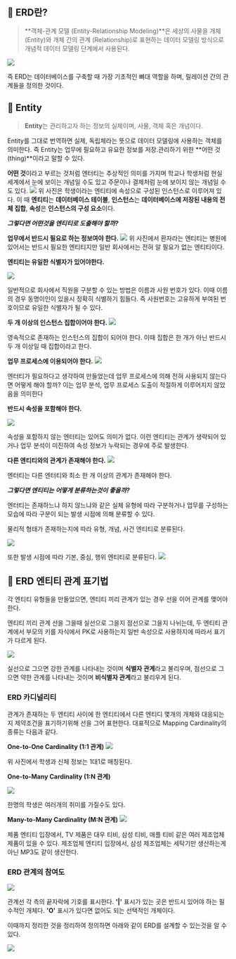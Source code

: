 ## 📖 ERD란?

> **객체-관계 모델 (Entity-Relationship Modeling)**은 세상의 사물을 개체 (Entity)와 개체 간의 관계 (Relationship)로 표현하는 데이터 모델링 방식으로 개념적 데이터 모델링 단계에서 사용된다.

![](https://velog.velcdn.com/images/psik_2/post/8f44245b-f89c-43de-a013-1c9b805f2bc5/image.avif)

즉 ERD는 데이터베이스를 구축할 때 가장 기초적인 뼈대 역할을 하며, 릴레이션 간의 관계들을 정의한 것이다.

## 📖 Entity

> **Entity**는 관리하고자 하는 정보의 실체이며, 사물, 객체 혹은 개념이다.

Entity를 그대로 번역하면 실제, 독립체라는 뜻으로 데이터 모델링에 사용하는 객체를 의미한다. 즉 Entity는 업무에 필요하고 유요한 정보를 저장.관리하기 위한 **어떤 것(thing)**이라고 말할 수 있다.

**어떤 것**이라고 부르는 것처럼 엔터티는 추상적인 의미를 가지며 학교나 학생처럼 현실 세계에서 눈에 보이는 개념일 수도 있고 주문이나 결제처럼 눈에 보이지 않는 개념일 수도 있다.
![](https://velog.velcdn.com/images/psik_2/post/d4bcaa2c-73b5-4e07-bfe9-76d1fc8def32/image.png)
위 사진은 학생이라는 엔티티에 속성으로 구성된 인스턴스로 이루어져 있다.
이 때 **엔티티**는 **데이터베이스 테이블**, **인스턴스**는 **데이터베이스에 저장된 내용의 전체 집합**, **속성**은 **인스턴스의 구성 요소**이다.

_**그렇다면 어떤것을 엔티티로 도출해야 할까?**_

**업무에서 반드시 필요로 하는 정보여야 한다.**
![](https://velog.velcdn.com/images/psik_2/post/0dff550d-8a6e-4351-a363-28af9c447645/image.png)
위 사진에서 환자라는 엔티티는 병원에 있어서는 반드시 필요한 엔티티지만 일반 회사에서는 전혀 알 필요가 없는 엔티티이다.

**엔티티는 유일한 식별자가 있어야한다.**

![](https://velog.velcdn.com/images/psik_2/post/819cb8d8-b939-483e-82f5-ba1fce3505eb/image.png)

일반적으로 회사에서 직원을 구분할 수 있는 방법은 이름과 사원 번호가 있다. 이때 이름의 경우 동명이인이 있을시 정확히 식별하기 힘들다. 즉 사원번호는 고유하게 부여된 번호이므로 유일한 식별자가 될 수 있다.

**두 개 이상의 인스턴스 집합이어야 한다.**
![](https://velog.velcdn.com/images/psik_2/post/e896f199-0587-43ac-80ee-cd5e4f7756a8/image.png)

영속적으로 존재하는 인스턴스의 집합이 되어야 한다. 이때 집합은 한 개가 아닌 반드시 두 개 이상일 때 집합이라고 한다.

**업무 프로세스에 이용되어야 한다.**
![](https://velog.velcdn.com/images/psik_2/post/7f2ae68f-47c6-4515-a68b-3a6f494be5dd/image.png)

엔터티가 필요하다고 생각하여 만들었는데 업무 프로세스에 의해 전혀 사용되지 않는다면 어떻게 해야 할까? 이는 업무 분석, 업무 프로세스 도출이 적절하게 이루어지지 않았음을 의미한다

**반드시 속성을 포함해야 한다.**

![](https://velog.velcdn.com/images/psik_2/post/463bc514-d260-4067-b185-cd4ae9272500/image.png)

속성을 포함하지 않는 엔터티는 있어도 의미가 없다. 이런 엔티티는 관계가 생략되어 있거나 업무 분석이 미진하여 속성 정보가 누락되는 경우에 주로 발생한다.

**다른 엔티티와의 관계가 존재해야 한다.**
![](https://velog.velcdn.com/images/psik_2/post/0d7ac608-39c2-4e6a-8dd9-f576e1107bd5/image.png)

엔터티는 다른 엔터티와 최소 한 개 이상의 관계가 존재해야 한다.

_**그렇다면 엔티티는 어떻게 분류하는것이 좋을까?**_

엔터티는 존재하느냐 하지 않느냐와 같은 실체 유형에 따라 구분하거나 업무를 구성하는 모습에 따라 구분이 되는 발생 시점에 의해 분류할 수 있다.

물리적 형태가 존재하는지에 따라 유형, 개념, 사건 엔티티로 분류된다.

![](https://velog.velcdn.com/images/psik_2/post/a483a215-7a05-49d8-9986-9dc315f9f999/image.png)

또한 발생 시점에 따라 기본, 중심, 행위 엔티티로 분류된다.
![](https://velog.velcdn.com/images/psik_2/post/af016a47-4681-4cfd-839c-9e4233110d9c/image.png)

## 📖 ERD 엔티티 관계 표기법

각 엔티티 유형들을 만들었으면, 엔티티 끼리 관계가 있는 경우 선을 이어 관계를 맺어야 한다.

엔티티 끼리 관계 선을 그을때 실선으로 그을지 점선으로 그을지 나뉘는데, 두 엔티티 관계에서 부모의 키를 자식에서 PK로 사용하는지 일반 속성으로 사용하지에 따라서 표기가 다르게 된다.

![](https://velog.velcdn.com/images/psik_2/post/f7faf2ae-3991-4865-8800-2e809f66fd4e/image.png)

실선으로 그으면 강한 관계를 나타내는 것이며 **식별자 관계**라고 불리우며, 점선으로 그으면 약한 관계를 나타내는 것이며 **비식별자 관계**라고 불리우게 된다.

### ERD 카디널리티

관계가 존재하는 두 엔티티 사이에 한 엔티티에서 다른 엔티디 몇개의 개체와 대응되는지 제약조건을 표기하기위해 선을 그어 표현한다. 대표적으로 Mapping Cardinality의 종류는 다음과 같다.

**One-to-One Cardinality (1:1 관계)**
![](https://velog.velcdn.com/images/psik_2/post/6b00b814-f71a-4c9b-965c-3c69f510be30/image.png)

위 사진에서 학생과 신체 정보는 1대1로 매칭된다.

**One-to-Many Cardinality (1:N 관계)**

![](https://velog.velcdn.com/images/psik_2/post/01384341-4d3f-475f-976a-daef6b30b513/image.png)

한명의 학생은 여러개의 취미를 가질수도 있다.

**Many-to-Many Cardinality (M:N 관계)**
![](https://velog.velcdn.com/images/psik_2/post/aad74a88-3e37-4f64-a8c9-20bb9ea0f6ee/image.png)

제품 엔티티 입장에서, TV 제품은 대우 티비, 삼성 티비, 애플 티비 같은 여러 제조업체 제품이 있을 수 있다. 제조업체 엔티티 입장에서, 삼성 제조업체는 세탁기만 생산하는게 아닌 MP3도 같이 생산한다.

### ERD 관계의 참여도

![](https://velog.velcdn.com/images/psik_2/post/715b64be-154e-4ee7-9627-c84e46e18d3f/image.png)

관계선 각 측의 끝자락에 기호를 표시한다. **'|'** 표시가 있는 곳은 반드시 있어야 하는 필수적인 개체다. **'O'** 표시가 있다면 없어도 되는 선택적인 개체이다.

이때까지 정리한 것을 정리하여 정의하면 아래와 같이 ERD를 설계할 수 있는것을 알 수 있다.

![](https://velog.velcdn.com/images/psik_2/post/d6a7b209-713e-4db5-9b80-c90713c22020/image.png)
